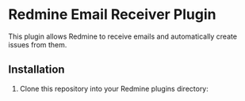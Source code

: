 # Redmine Email Receiver Plugin

This plugin allows Redmine to receive emails and automatically create issues from them.

## Installation

1. Clone this repository into your Redmine plugins directory: